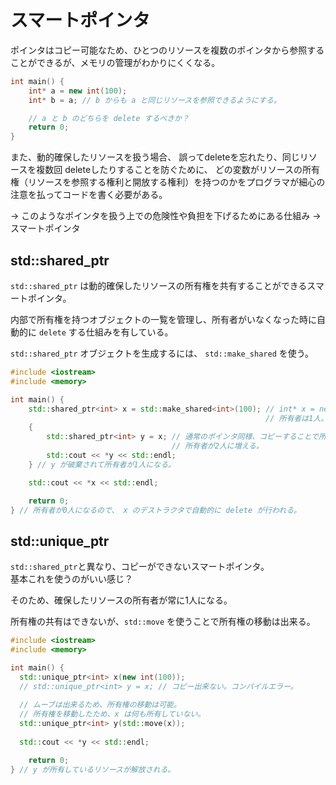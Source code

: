 # スマートポインタ

ポインタはコピー可能なため、ひとつのリソースを複数のポインタから参照することができるが、メモリの管理がわかりにくくなる。
```C++
int main() {
    int* a = new int(100);
    int* b = a; // b からも a と同じリソースを参照できるようにする。

    // a と b のどちらを delete するべきか？
    return 0;
}
```

また、動的確保したリソースを扱う場合、 誤ってdeleteを忘れたり、同じリソースを複数回 deleteしたりすることを防ぐために、 どの変数がリソースの所有権（リソースを参照する権利と開放する権利）を持つのかをプログラマが細心の注意を払ってコードを書く必要がある。

→ このようなポインタを扱う上での危険性や負担を下げるためにある仕組み
→ スマートポインタ



## std::shared_ptr

`std::shared_ptr` は動的確保したリソースの所有権を共有することができるスマートポインタ。

 内部で所有権を持つオブジェクトの一覧を管理し、所有者がいなくなった時に自動的に `delete` する仕組みを有している。

`std::shared_ptr` オブジェクトを生成するには、 `std::make_shared` を使う。

```C++
#include <iostream>
#include <memory>

int main() {
    std::shared_ptr<int> x = std::make_shared<int>(100); // int* x = new int(100); の代わり
                                                         // 所有者は1人。
    {
        std::shared_ptr<int> y = x; // 通常のポインタ同様、コピーすることで所有権が共有される
                                    // 所有者が2人に増える。
        std::cout << *y << std::endl;
    } // y が破棄されて所有者が1人になる。

    std::cout << *x << std::endl;

    return 0;
} // 所有者が0人になるので、 x のデストラクタで自動的に delete が行われる。
```



## std::unique_ptr

`std::shared_ptr`と異なり、コピーができないスマートポインタ。  
基本これを使うのがいい感じ？

そのため、確保したリソースの所有者が常に1人になる。

所有権の共有はできないが、`std::move` を使うことで所有権の移動は出来る。


```C++
#include <iostream>
#include <memory>

int main() {
  std::unique_ptr<int> x(new int(100));
  // std::unique_ptr<int> y = x; // コピー出来ない。コンパイルエラー。
  
  // ムーブは出来るため、所有権の移動は可能。
  // 所有権を移動したため、x は何も所有していない。
  std::unique_ptr<int> y(std::move(x)); 
                     
  std::cout << *y << std::endl;

    return 0;
} // y が所有しているリソースが解放される。
```
